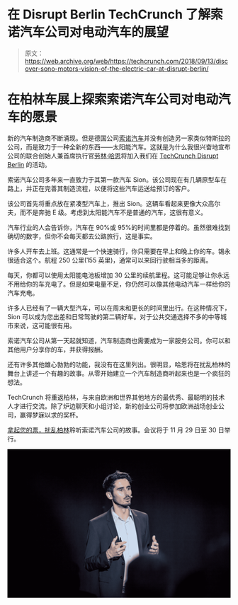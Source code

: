 # 在 Disrupt Berlin TechCrunch 了解索诺汽车公司对电动汽车的展望

> 原文：<https://web.archive.org/web/https://techcrunch.com/2018/09/13/discover-sono-motors-vision-of-the-electric-car-at-disrupt-berlin/>

# 在柏林车展上探索索诺汽车公司对电动汽车的愿景

新的汽车制造商不断涌现。但是德国公司[索诺汽车](https://web.archive.org/web/20221208211224/https://sonomotors.com/)并没有创造另一家类似特斯拉的公司，而是致力于一种全新的东西——太阳能汽车。这就是为什么我很兴奋地宣布公司的联合创始人兼首席执行官[劳林·哈恩](https://web.archive.org/web/20221208211224/https://www.crunchbase.com/person/laurin-hahn)将加入我们在 [TechCrunch Disrupt Berlin](https://web.archive.org/web/20221208211224/https://techcrunch.com/events/disrupt-berlin-2018/tickets) 的活动。

索诺汽车公司多年来一直致力于其第一款汽车 Sion。该公司现在有几辆原型车在路上，并正在完善其制造流程，以便将这些汽车运送给预订的客户。

该公司首先将重点放在紧凑型汽车上，推出 Sion。这辆车看起来更像大众高尔夫，而不是奔驰 E 级。考虑到太阳能汽车不是普通的汽车，这很有意义。

汽车行业的人会告诉你，汽车在 90%或 95%的时间里都是停着的。虽然很难找到确切的数字，但你不会每天都去公路旅行，这是事实。

许多人开车去上班。这通常是一个快速骑行，你只需要在早上和晚上你的车。锡永很适合这个。航程 250 公里(155 英里)，通常可以来回行驶相当多的距离。

每天，你都可以使用太阳能电池板增加 30 公里的续航里程。这可能足够让你永远不用给你的车充电了。但是如果电量不足，你仍然可以像其他电动汽车一样给你的汽车充电。

许多人已经有了一辆大型汽车，可以在周末和更长的时间里出行。在这种情况下，Sion 可以成为您出差和日常驾驶的第二辆好车。对于公共交通选择不多的中等城市来说，这可能很有用。

索诺汽车公司从第一天起就知道，汽车制造商也需要成为一家服务公司。你可以和其他用户分享你的车，并获得报酬。

还有许多其他雄心勃勃的功能，我没有在这里列出。很明显，哈恩将在扰乱柏林的舞台上讲述一个有趣的故事。从零开始建立一个汽车制造商听起来也是一个疯狂的想法。

TechCrunch 将重返柏林，与来自欧洲和世界其他地方的最优秀、最聪明的技术人才进行交流。除了炉边聊天和小组讨论，新的创业公司将参加欧洲战场创业公司，赢得梦寐以求的奖杯。

[拿起您的票，扰乱柏林](https://web.archive.org/web/20221208211224/https://techcrunch.com/events/disrupt-berlin-2018/tickets "Grab your ticket")聆听索诺汽车公司的故事。会议将于 11 月 29 日至 30 日举行。

![](img/66dce194124ceb466ab9086eecbab776.png)